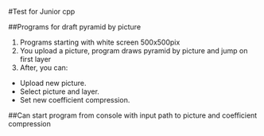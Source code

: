#Test for Junior cpp

##Programs for draft pyramid by picture

1. Programs starting with white screen 500x500pix
2. You upload a picture, program draws pyramid by picture and jump on first layer
3. After, you can:
 * Upload new picture.
 * Select picture and layer.
 * Set new coefficient compression.
 
##Can start program from console with input path to picture and coefficient compression
